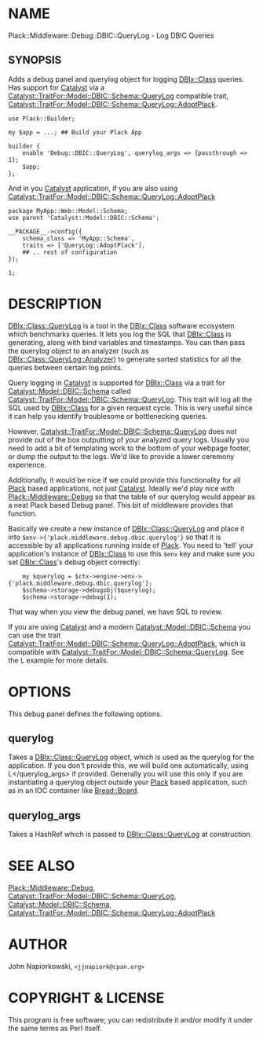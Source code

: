 # NAME

Plack::Middleware::Debug::DBIC::QueryLog - Log DBIC Queries

## SYNOPSIS

Adds a debug panel and querylog object for logging [DBIx::Class](http://search.cpan.org/perldoc?DBIx::Class) queries.  Has
support for [Catalyst](http://search.cpan.org/perldoc?Catalyst) via a [Catalyst::TraitFor::Model::DBIC::Schema::QueryLog](http://search.cpan.org/perldoc?Catalyst::TraitFor::Model::DBIC::Schema::QueryLog)
compatible trait, [Catalyst::TraitFor::Model::DBIC::Schema::QueryLog::AdoptPlack](http://search.cpan.org/perldoc?Catalyst::TraitFor::Model::DBIC::Schema::QueryLog::AdoptPlack).



    use Plack::Builder;

    my $app = ...; ## Build your Plack App

    builder {
        enable 'Debug::DBIC::QueryLog', querylog_args => {passthrough => 1}; 
        $app;
    };

And in you [Catalyst](http://search.cpan.org/perldoc?Catalyst) application, if you are also using
[Catalyst::TraitFor::Model::DBIC::Schema::QueryLog::AdoptPlack](http://search.cpan.org/perldoc?Catalyst::TraitFor::Model::DBIC::Schema::QueryLog::AdoptPlack)

    package MyApp::Web::Model::Schema;
    use parent 'Catalyst::Model::DBIC::Schema';

	__PACKAGE__->config({
        schema_class => 'MyApp::Schema',
        traits => ['QueryLog::AdoptPlack'],
        ## .. rest of configuration
	});

    1;

# DESCRIPTION

[DBIx::Class::QueryLog](http://search.cpan.org/perldoc?DBIx::Class::QueryLog) is a tool in the [DBIx::Class](http://search.cpan.org/perldoc?DBIx::Class) software ecosystem
which benchmarks queries.  It lets you log the SQL that [DBIx::Class](http://search.cpan.org/perldoc?DBIx::Class)
is generating, along with bind variables and timestamps.  You can then pass
the querylog object to an analyzer (such as [DBIx::Class::QueryLog::Analyzer](http://search.cpan.org/perldoc?DBIx::Class::QueryLog::Analyzer))
to generate sorted statistics for all the queries between certain log points.

Query logging in [Catalyst](http://search.cpan.org/perldoc?Catalyst) is supported for [DBIx::Class](http://search.cpan.org/perldoc?DBIx::Class) via a trait for
[Catalyst::Model::DBIC::Schema](http://search.cpan.org/perldoc?Catalyst::Model::DBIC::Schema) called
[Catalyst::TraitFor::Model::DBIC::Schema::QueryLog](http://search.cpan.org/perldoc?Catalyst::TraitFor::Model::DBIC::Schema::QueryLog).  This trait will
log all the SQL used by [DBIx::Class](http://search.cpan.org/perldoc?DBIx::Class) for a given request cycle.  This is very
useful since it can help you identify troublesome or bottlenecking queries.

However, [Catalyst::TraitFor::Model::DBIC::Schema::QueryLog](http://search.cpan.org/perldoc?Catalyst::TraitFor::Model::DBIC::Schema::QueryLog) does not provide
out of the box outputting of your analyzed query logs.  Usually you need to
add a bit of templating work to the bottom of your webpage footer, or dump the
output to the logs.  We'd like to provide a lower ceremony experience.

Additionally, it would be nice if we could provide this functionality for all
[Plack](http://search.cpan.org/perldoc?Plack) based applications, not just [Catalyst](http://search.cpan.org/perldoc?Catalyst).  Ideally we'd play nice with
[Plack::Middleware::Debug](http://search.cpan.org/perldoc?Plack::Middleware::Debug) so that the table of our querylog would appear as
a neat Plack based Debug panel.  This bit of middleware provides that function.

Basically we create a new instance of [DBIx::Class::QueryLog](http://search.cpan.org/perldoc?DBIx::Class::QueryLog) and place it
into `$env->{'plack.middleware.debug.dbic.querylog'}` so that it is accessible by
all applications running inside of [Plack](http://search.cpan.org/perldoc?Plack).  You need to 'tell' your application's
instance of [DBIx::Class](http://search.cpan.org/perldoc?DBIx::Class) to use this `$env` key and make sure you set
[DBIx::Class](http://search.cpan.org/perldoc?DBIx::Class)'s debug object correctly:

        my $querylog = $ctx->engine->env->{'plack.middleware.debug.dbic.querylog'};
        $schema->storage->debugobj($querylog);
        $schema->storage->debug(1);

That way when you view the debug panel, we have SQL to review.

If you are using [Catalyst](http://search.cpan.org/perldoc?Catalyst) and a modern [Catalyst::Model::DBIC::Schema](http://search.cpan.org/perldoc?Catalyst::Model::DBIC::Schema) you
can use the trait
[Catalyst::TraitFor::Model::DBIC::Schema::QueryLog::AdoptPlack](http://search.cpan.org/perldoc?Catalyst::TraitFor::Model::DBIC::Schema::QueryLog::AdoptPlack), which is
compatible with [Catalyst::TraitFor::Model::DBIC::Schema::QueryLog](http://search.cpan.org/perldoc?Catalyst::TraitFor::Model::DBIC::Schema::QueryLog).  See the
L</SYNOPSIS> example for more details.

# OPTIONS

This debug panel defines the following options.

## querylog

Takes a [DBIx::Class::QueryLog](http://search.cpan.org/perldoc?DBIx::Class::QueryLog) object, which is used as the querylog for the
application.  If you don't provide this, we will build one automatically, using
L</querylog_args> if provided.  Generally you will use this only if you are
instantiating a querylog object outside your [Plack](http://search.cpan.org/perldoc?Plack) based application, such
as in an IOC container like [Bread::Board](http://search.cpan.org/perldoc?Bread::Board).

## querylog_args

Takes a HashRef which is passed to [DBIx::Class::QueryLog](http://search.cpan.org/perldoc?DBIx::Class::QueryLog) at construction.

# SEE ALSO

[Plack::Middleware::Debug](http://search.cpan.org/perldoc?Plack::Middleware::Debug), [Catalyst::TraitFor::Model::DBIC::Schema::QueryLog](http://search.cpan.org/perldoc?Catalyst::TraitFor::Model::DBIC::Schema::QueryLog),
[Catalyst::Model::DBIC::Schema](http://search.cpan.org/perldoc?Catalyst::Model::DBIC::Schema), [Catalyst::TraitFor::Model::DBIC::Schema::QueryLog::AdoptPlack](http://search.cpan.org/perldoc?Catalyst::TraitFor::Model::DBIC::Schema::QueryLog::AdoptPlack)

# AUTHOR

John Napiorkowski, `<jjnapiork@cpan.org>`

# COPYRIGHT & LICENSE

This program is free software; you can redistribute it and/or modify
it under the same terms as Perl itself.